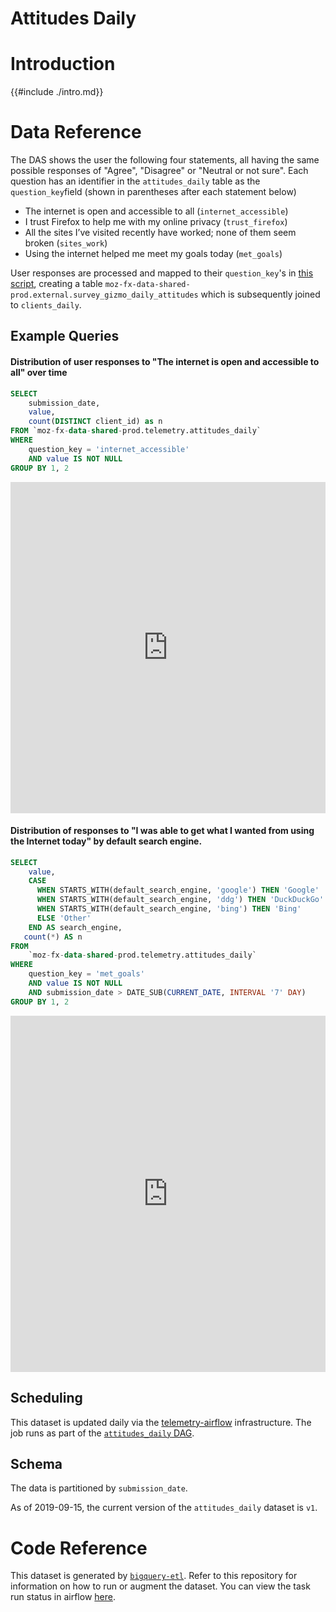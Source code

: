 # Attitudes Daily

<!-- toc -->

# Introduction

{{#include ./intro.md}}

# Data Reference

The DAS shows the user the following four statements, all having the same possible responses of "Agree", "Disagree" or "Neutral or not sure".
Each question has an identifier in the `attitudes_daily` table as the `question_key`field (shown in parentheses after each statement below)

- The internet is open and accessible to all (`internet_accessible`)
- I trust Firefox to help me with my online privacy (`trust_firefox`)
- All the sites I’ve visited recently have worked; none of them seem broken (`sites_work`)
- Using the internet helped me meet my goals today (`met_goals`)

User responses are processed and mapped to their `question_key`'s in [this script](https://github.com/mozilla/bigquery-etl/blob/master/sql/telemetry_derived/surveygizmo_daily_attitudes/import_responses.py), creating a table `moz-fx-data-shared-prod.external.survey_gizmo_daily_attitudes` which is subsequently joined to `clients_daily`.

## Example Queries

#### Distribution of user responses to "The internet is open and accessible to all" over time

```sql
SELECT
    submission_date,
    value,
    count(DISTINCT client_id) as n
FROM `moz-fx-data-shared-prod.telemetry.attitudes_daily`
WHERE
    question_key = 'internet_accessible'
    AND value IS NOT NULL
GROUP BY 1, 2
```

<iframe src="https://sql.telemetry.mozilla.org/embed/query/65079/visualization/165757?api_key=oSjO27fGmpCsnBXBEhaysRVrLZpX1SKMCpYcxA5h&" width="100%" height="530" frameborder="0" scrolling="no"></iframe>

#### Distribution of responses to "I was able to get what I wanted from using the Internet today" by default search engine.

```sql
SELECT
    value,
    CASE
      WHEN STARTS_WITH(default_search_engine, 'google') THEN 'Google'
      WHEN STARTS_WITH(default_search_engine, 'ddg') THEN 'DuckDuckGo'
      WHEN STARTS_WITH(default_search_engine, 'bing') THEN 'Bing'
      ELSE 'Other'
    END AS search_engine,
   count(*) AS n
FROM
    `moz-fx-data-shared-prod.telemetry.attitudes_daily`
WHERE
    question_key = 'met_goals'
    AND value IS NOT NULL
    AND submission_date > DATE_SUB(CURRENT_DATE, INTERVAL '7' DAY)
GROUP BY 1, 2
```

<iframe src="https://sql.telemetry.mozilla.org/embed/query/63957/visualization/163467?api_key=gzCopzybDta4t3JGkx2urB9MQa67akAehJUybVdW&" width="100%" height="570" frameborder="0" scrolling="no"></iframe>

## Scheduling

This dataset is updated daily via the
[telemetry-airflow](https://github.com/mozilla/telemetry-airflow) infrastructure.
The job runs as part of the [`attitudes_daily` DAG](https://github.com/mozilla/telemetry-airflow/blob/master/dags/attitudes_daily.py).

## Schema

The data is partitioned by `submission_date`.

As of 2019-09-15, the current version of the `attitudes_daily` dataset is `v1`.

# Code Reference

This dataset is generated by
[`bigquery-etl`](https://github.com/mozilla/bigquery-etl/blob/master/sql/telemetry_derived/attitudes_daily_v1/query.sql).
Refer to this repository for information on how to run or augment the dataset. You can view the task run status in airflow [here](https://workflow.telemetry.mozilla.org/tree?dag_id=attitudes_daily).
